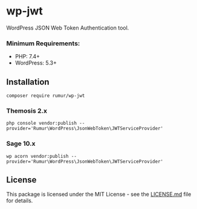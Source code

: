 # wp-jwt
WordPress JSON Web Token Authentication tool.

### Minimum Requirements:
 - PHP: 7.4+
 - WordPress: 5.3+

## Installation

```composer require rumur/wp-jwt```

### Themosis 2.x
```php console vendor:publish --provider='Rumur\WordPress\JsonWebToken\JWTServiceProvider'```

### Sage 10.x
```wp acorn vendor:publish --provider='Rumur\WordPress\JsonWebToken\JWTServiceProvider'```

## License
  This package is licensed under the MIT License - see the [LICENSE.md](https://github.com/rumur/wp-jwt/blob/master/LICENSE) file for details.